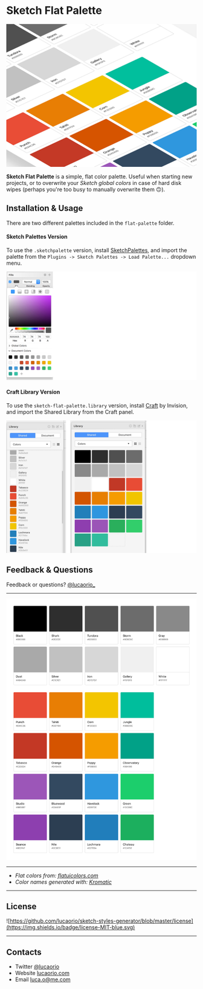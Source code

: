 # Sketch Flat Palette
![image](images/img-sketchflatpalette.jpg)

**Sketch Flat Palette** is a simple, flat color palette. Useful when starting new projects, or to overwrite your *Sketch global colors* in case of hard disk wipes (perhaps you're too busy to manually overwrite them 🙃).

## Installation & Usage
There are two different palettes included in the `flat-palette` folder.

#### Sketch Palettes Version
To use the `.sketchpalette` version, install [SketchPalettes](https://github.com/andrewfiorillo/sketch-palettes), and import the palette from the `Plugins -> Sketch Palettes -> Load Palette...` dropdown menu.

![image](images/img-flatpalette.jpg)

#### Craft Library Version
To use the `sketch-flat-palette.library` version, install [Craft](https://www.invisionapp.com/craft) by Invision, and import the Shared Library from the Craft panel.

![image](images/img-craft.jpg)

## Feedback & Questions
Feedback or questions? [@lucaorio_](https://twitter.com/lucaorio_)

***

![image](images/img-sketchflatpalette-full.jpg)

***

* *Flat colors from: [flatuicolors.com](https://flatuicolors.com)*
* *Color names generated with: [Kromatic](http://kromatic.thoughtbot.com)*

***

## License
![https://github.com/lucaorio/sketch-styles-generator/blob/master/license](https://img.shields.io/badge/license-MIT-blue.svg)

***

## Contacts
* Twitter [@lucaorio](http://twitter.com/@lucaorio_)
* Website [lucaorio.com](http://lucaorio.com)
* Email [luca.o@me.com](mailto:luca.o@me.com)